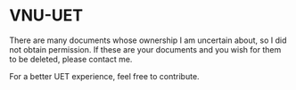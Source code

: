 # VNU-UET

There are many documents whose ownership I am uncertain about, so I did not obtain permission. If these are your documents and you wish for them to be deleted, please contact me.

For a better UET experience, feel free to contribute.
